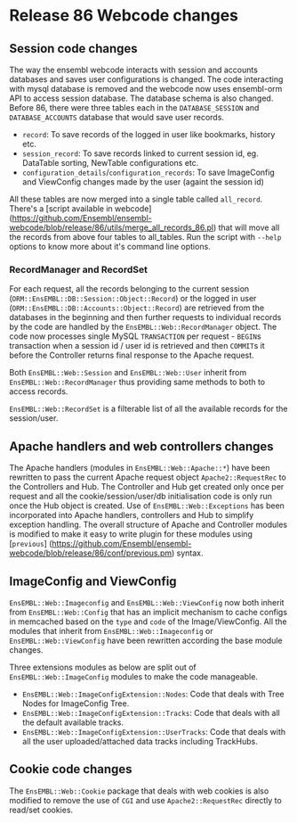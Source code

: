 # Release 86 Webcode changes

## Session code changes

The way the ensembl webcode interacts with session and accounts databases and saves user configurations
is changed. The code interacting with mysql database is removed and the webcode now uses ensembl-orm API
to access session database. The database schema is also changed. Before 86, there were three tables each
in the `DATABASE_SESSION` and `DATABASE_ACCOUNTS` database that would save user records.
* `record`: To save records of the logged in user like bookmarks, history etc.
* `session_record`: To save records linked to current session id, eg. DataTable sorting, NewTable configurations etc.
* `configuration_details`/`configuration_records`: To save ImageConfig and ViewConfig changes made by the user (againt the session id)

All these tables are now merged into a single table called `all_record`. There's a
[script available in webcode] (https://github.com/Ensembl/ensembl-webcode/blob/release/86/utils/merge_all_records_86.pl)
that will move all the records from above four tables to all_tables. Run the script with `--help` options to know more
about it's command line options.

### RecordManager and RecordSet

For each request, all the records belonging to the current session (`ORM::EnsEMBL::DB::Session::Object::Record`) or the
logged in user (`ORM::EnsEMBL::DB::Accounts::Object::Record`) are retrieved from the databases in the beginning and then
further requests to individual records by the code are handled by the `EnsEMBL::Web::RecordManager` object. The code now
processes single MySQL `TRANSACTION` per request - `BEGIN`s transaction when a session id / user id is retrieved and then
`COMMIT`s it before the Controller returns final response to the Apache request.

Both `EnsEMBL::Web::Session` and `EnsEMBL::Web::User` inherit from `EnsEMBL::Web::RecordManager` thus providing same methods
to both to access records.

`EnsEMBL::Web::RecordSet` is a filterable list of all the available records for the session/user.

## Apache handlers and web controllers changes

The Apache handlers (modules in `EnsEMBL::Web::Apache::*`) have been rewritten to pass the current Apache request object
`Apache2::RequestRec` to the Controllers and Hub. The Controller and Hub get created only once per request and all the
cookie/session/user/db initialisation code is only run once the Hub object is created. Use of `EnsEMBL::Web::Exceptions` has
been incorporated into Apache handlers, controllers and Hub to simplify exception handling. The overall structure of Apache
and Controller modules is modified to make it easy to write plugin for these modules using [`previous`]
(https://github.com/Ensembl/ensembl-webcode/blob/release/86/conf/previous.pm) syntax.

## ImageConfig and ViewConfig

`EnsEMBL::Web::Imageconfig` and `EnsEMBL::Web::ViewConfig` now both inherit from `EnsEMBL::Web::Config` that has an implicit
mechanism to cache configs in memcached based on the `type` and `code` of the Image/ViewConfig. All the modules that inherit from
`EnsEMBL::Web::Imageconfig` or `EnsEMBL::Web::ViewConfig` have been rewritten according the base module changes.

Three extensions modules as below are split out of `EnsEMBL::Web::ImageConfig` modules to make the code manageable.
* `EnsEMBL::Web::ImageConfigExtension::Nodes`: Code that deals with Tree Nodes for ImageConfig Tree.
* `EnsEMBL::Web::ImageConfigExtension::Tracks`: Code that deals with all the default available tracks.
* `EnsEMBL::Web::ImageConfigExtension::UserTracks`: Code that deals with all the user uploaded/attached data tracks including TrackHubs.

## Cookie code changes

The `EnsEMBL::Web::Cookie` package that deals with web cookies is also modified to remove the use of `CGI` and use `Apache2::RequestRec`
directly to read/set cookies.
